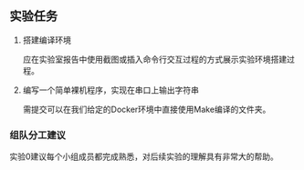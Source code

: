 ## 实验任务

1. 搭建编译环境

    应在实验室报告中使用截图或插入命令行交互过程的方式展示实验环境搭建过程。

2. 编写一个简单裸机程序，实现在串口上输出字符串

    需提交可以在我们给定的Docker环境中直接使用Make编译的文件夹。


### 组队分工建议

实验0建议每个小组成员都完成熟悉，对后续实验的理解具有非常大的帮助。